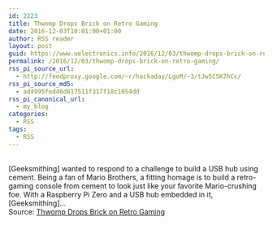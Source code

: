 ```yaml
---
id: 2223
title: Thwomp Drops Brick on Retro Gaming
date: 2016-12-03T10:01:00+01:00
author: RSS reader
layout: post
guid: https://www.uelectronics.info/2016/12/03/thwomp-drops-brick-on-retro-gaming/
permalink: /2016/12/03/thwomp-drops-brick-on-retro-gaming/
rss_pi_source_url:
  - http://feedproxy.google.com/~r/hackaday/LgoM/~3/tJw5CSK7hCc/
rss_pi_source_md5:
  - ad4995fed46d817511f317f18c1054dd
rss_pi_canonical_url:
  - my_blog
categories:
  - RSS
tags:
  - RSS
---
```

&#013;  
[Geeksmithing] wanted to respond to a challenge to build a USB hub using cement. Being a fan of Mario Brothers, a fitting homage is to build a retro-gaming console from cement to look just like your favorite Mario-crushing foe. With a Raspberry Pi Zero and a USB hub embedded in it, [Geeksmithing]…&#013;  
Source: <a href="http://feedproxy.google.com/~r/hackaday/LgoM/~3/tJw5CSK7hCc/" target="_blank">Thwomp Drops Brick on Retro Gaming</a>